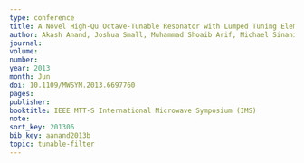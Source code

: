 ```yaml
---
type: conference
title: A Novel High-Qu Octave-Tunable Resonator with Lumped Tuning Elements
author: Akash Anand, Joshua Small, Muhammad Shoaib Arif, Michael Sinani, Dimitrios Peroulis, and Xiaoguang Liu
journal:
volume:
number:
year: 2013
month: Jun
doi: 10.1109/MWSYM.2013.6697760
pages:
publisher:
booktitle: IEEE MTT-S International Microwave Symposium (IMS)
note:
sort_key: 201306
bib_key: aanand2013b
topic: tunable-filter
---
```

